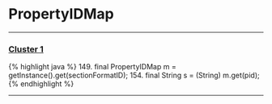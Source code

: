 # PropertyIDMap

***

### [Cluster 1](./1)
{% highlight java %}
149. final PropertyIDMap m = getInstance().get(sectionFormatID);
154.     final String s = (String) m.get(pid);
{% endhighlight %}

***


